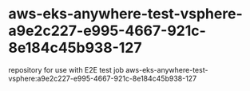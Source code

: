 # aws-eks-anywhere-test-vsphere-a9e2c227-e995-4667-921c-8e184c45b938-127
repository for use with E2E test job aws-eks-anywhere-test-vsphere:a9e2c227-e995-4667-921c-8e184c45b938-127
